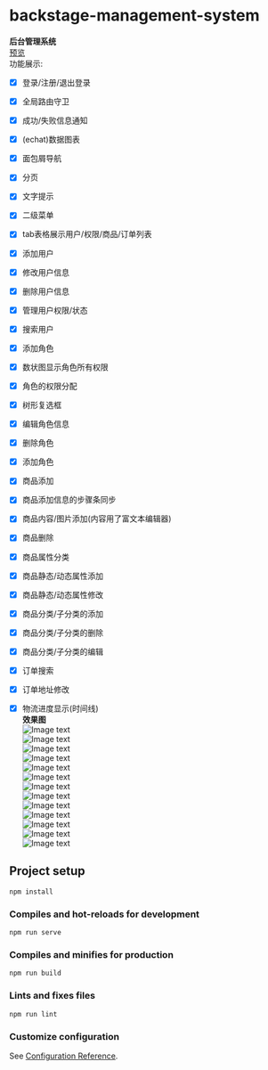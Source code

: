# backstage-management-system
**后台管理系统**  
[预览](http://106.52.251.50:9528/admin/#/login)  
功能展示:
- [x] 登录/注册/退出登录
- [x] 全局路由守卫
- [x] 成功/失败信息通知
- [x] (echat)数据图表
- [x] 面包屑导航
- [x] 分页
- [x] 文字提示
- [x] 二级菜单
- [x] tab表格展示用户/权限/商品/订单列表

- [x] 添加用户
- [x] 修改用户信息
- [x] 删除用户信息
- [x] 管理用户权限/状态
- [x] 搜索用户
- [x] 添加角色
- [x] 数状图显示角色所有权限
- [x] 角色的权限分配
- [x] 树形复选框
- [x] 编辑角色信息
- [x] 删除角色
- [x] 添加角色

- [x] 商品添加
- [x] 商品添加信息的步骤条同步
- [x] 商品内容/图片添加(内容用了富文本编辑器)
- [x] 商品删除
- [x] 商品属性分类
- [x] 商品静态/动态属性添加
- [x] 商品静态/动态属性修改
- [x] 商品分类/子分类的添加
- [x] 商品分类/子分类的删除
- [x] 商品分类/子分类的编辑
- [x] 订单搜索
- [x] 订单地址修改
- [x] 物流进度显示(时间线)  
**效果图**  
![Image text](https://github.com/gong0310/stateImg/blob/master/system/logo.png)  
![Image text](https://github.com/gong0310/stateImg/blob/master/system/home.png)  
![Image text](https://github.com/gong0310/stateImg/blob/master/system/user.png)  
![Image text](https://github.com/gong0310/stateImg/blob/master/system/adduser.png)  
![Image text](https://github.com/gong0310/stateImg/blob/master/system/powers.png)  
![Image text](https://github.com/gong0310/stateImg/blob/master/system/addpower.png)    
![Image text](https://github.com/gong0310/stateImg/blob/master/system/roles.png)  
![Image text](https://github.com/gong0310/stateImg/blob/master/system/shoplist.png)  
![Image text](https://github.com/gong0310/stateImg/blob/master/system/shopstate.png)  
![Image text](https://github.com/gong0310/stateImg/blob/master/system/shopclass.png)  
![Image text](https://github.com/gong0310/stateImg/blob/master/system/addshop.png)  
![Image text](https://github.com/gong0310/stateImg/blob/master/system/order.png)  
![Image text](https://github.com/gong0310/stateImg/blob/master/system/order02.png)  

## Project setup
```
npm install
```

### Compiles and hot-reloads for development
```
npm run serve
```

### Compiles and minifies for production
```
npm run build
```

### Lints and fixes files
```
npm run lint
```

### Customize configuration
See [Configuration Reference](https://cli.vuejs.org/config/).
